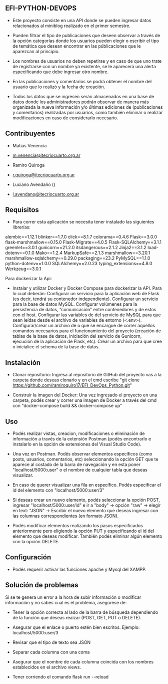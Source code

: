 ## EFI-PYTHON-DEVOPS

- Este proyecto consiste en una API donde se pueden ingresar datos relacionados al miniblog realizado en el primer semestre.

- Pueden filtrar el tipo de publicaciones que deseen observar a través de la opción categorías donde los usuarios pueden elegir o escribir el tipo de temática que desean encontrar en las públicaciones que le aparezcan al principio.

- Los nombres de usuarios no deben repetirse y en caso de que uno trate de registrarse con un nombre ya existente, se le aparecerá una alerta especificando que debe ingresar otro nombre.

- En las publicaciones y comentarios se podrá obtener el nombre del usuario que lo realizó y la fecha de creación.

- Todos los datos que se ingresen serán almacenados en una base de datos donde los administradores podrán observar de manera más organizada la nueva información y/o últimas ediciones de (publicaciones y comentarios) realizadas por usuarios, como también eliminar o realizar modificaciones en caso de considerarlo necesario.

## Contribuyentes

- Matias Venencia
- m.venencia@itecriocuarto.org.ar

- Ramiro Quiroga
- r.quiroga@itecriocuarto.org.ar

- Luciano Avendaño ()
- l.avendano@itecriocuarto.org.ar

## Requisitos

- Para correr esta aplicación se necesita tener instalado las siguientes librerías:

alembic==1.12.1
blinker==1.7.0
click==8.1.7
colorama==0.4.6
Flask==3.0.0
flask-marshmallow==0.15.0
Flask-Migrate==4.0.5
Flask-SQLAlchemy==3.1.1
greenlet==3.0.1
gunicorn==21.2.0
itsdangerous==2.1.2
Jinja2==3.1.2
load-dotenv==0.1.0
Mako==1.2.4
MarkupSafe==2.1.3
marshmallow==3.20.1
marshmallow-sqlalchemy==0.29.0
packaging==23.2
PyMySQL==1.1.0
python-dotenv==1.0.0
SQLAlchemy==2.0.23
typing_extensions==4.8.0
Werkzeug==3.0.1

Para dockerizar la Api:
- Instalar y utilizar Docker y Docker Compose para dockerizar la API. Para lo cual deberán:
Configurar un servicio para la aplicación web de Flask (es decir, tendrá su contenedor independiente).
Configurar un servicio para la base de datos MySQL.
Configurar volúmenes para la persistencia de datos, “comunicación” entre contenedores y de estos con el host.
Configurar las variables de <environment> del servicio de MySQL para que sean leídas desde el archivo de variables de entorno (<.env>).
Configurar/crear un archivo de <shell> o <bash> que se encargue de correr aquellos comandos necesarios para el funcionamiento del proyecto (creación de tablas de la base de datos, iniciación del servicio de Gunicorn, ejecución de la aplicación de Flask, etc).
Crear un archivo <sql> para que cree o inicialice el schema de la base de datos.

## Instalación

- Clonar repositorio: Ingresa al repositorio de GitHub del proyecto vas a la carpeta donde deseas clonarlo y en el cmd escribe "git clone https://github.com/ramiroquiro17/EFI_DevOps_Python.git"

- Construir la imagen del Docker: Una vez ingresado el proyecto en una carpeta, podés crear y correr una imagen de Docker a través del cmd con "docker-compose build && docker-compose up"

## Uso

- Podés realizar vistas, creacion, modificaciones o eliminación de información a través de la extensión Postman (podés encontrarlo e instalarlo en la opción de extensiones del Visual Studio Code).

- Una vez en Postman. Podés observar elementos específicos (como posts, usuarios, comentarios, etc) seleccionando la opción GET que te aparece al costado de la barra de navegación y en esta poner "localhost/5000:user" o el nombre de cualquier tabla que deseas visualizar.

- En caso de querer visualizar una fila en específico. Podés especificar el id del elemento con "localhost/5000:user/3"

- Si deseas crear un nuevo elemento, podés seleccionar la opción POST, ingresar "localhost/5000:user/id" e ir a "body" -> opción "raw" -> elegir en text: "JSON" -> Escribir el nuevo elemento que deseas ingresar con las columnas correspondientes (en formato JSON).

- Podés modificar elementos realizando los pasos especificados anteriormente pero eligiendo la opción PUT y especificando el id del elemento que deseas modificar. También podés eliminar algún elemento con la opción DELETE.

## Configuración

- Podés requerir activar las funciones apache y Mysql del XAMPP.

## Solución de problemas

Si se te genera un error a la hora de subir información o modificar información y no sabes cual es el problema, asegúrese de:

- Tener la opción correcta al lado de la barra de búsqueda dependiendo de la función que deseas reaizar (POST, GET, PUT o DELETE).

- Asegurar que el enlace o puerto estén bien escritos. Ejemplo: localhost/5000:user/3

- Revisar que el tipo de texto sea JSON

- Separar cada columna con una coma

- Asegurar que el nombre de cada columna coincida con los nombres establecidos en el archivo views.

- Tener corriendo el comando flask run --reload

